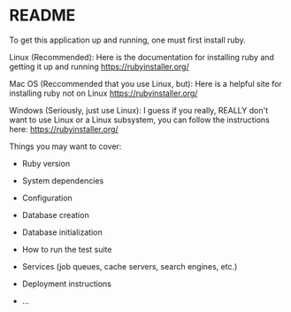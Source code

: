 # README

To get this application up and running, one must first install ruby.

Linux (Recommended):
Here is the documentation for installing ruby and getting it up and running
https://rubyinstaller.org/

Mac OS (Reccommended that you use Linux, but):
Here is a helpful site for installing ruby not on Linux
https://rubyinstaller.org/

Windows (Seriously, just use Linux):
I guess if you really, REALLY don't want to use Linux or a Linux subsystem,
you can follow the instructions here:
https://rubyinstaller.org/


Things you may want to cover:

* Ruby version

* System dependencies

* Configuration

* Database creation

* Database initialization

* How to run the test suite

* Services (job queues, cache servers, search engines, etc.)

* Deployment instructions

* ...

